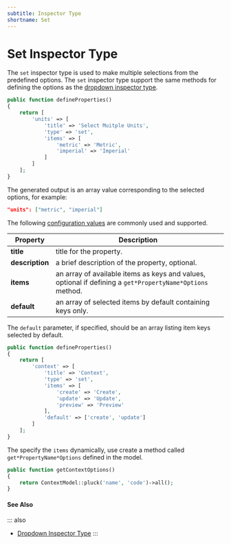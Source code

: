 ```yaml
---
subtitle: Inspector Type
shortname: Set
---
```

# Set Inspector Type

The `set` inspector type is used to make multiple selections from the predefined options. The `set` inspector type support the same methods for defining the options as the [dropdown inspector type](./type-dropdown.md).

```php
public function defineProperties()
{
    return [
        'units' => [
            'title' => 'Select Muitple Units',
            'type' => 'set',
            'items' => [
                'metric' => 'Metric',
                'imperial' => 'Imperial'
            ]
        ]
    ];
}
```

The generated output is an array value corresponding to the selected options, for example:

```json
"units": ["metric", "imperial"]
```

The following [configuration values](../inspector-types.md) are commonly used and supported.

Property | Description
------------- | -------------
**title** | title for the property.
**description** | a brief description of the property, optional.
**items** | an array of available items as keys and values, optional if defining a `get*PropertyName*Options` method.
**default** | an array of selected items by default containing keys only.

The `default` parameter, if specified, should be an array listing item keys selected by default.

```php
public function defineProperties()
{
    return [
        'context' => [
            'title' => 'Context',
            'type' => 'set',
            'items' => [
                'create' => 'Create',
                'update' => 'Update',
                'preview' => 'Preview'
            ],
            'default' => ['create', 'update']
        ]
    ];
}
```

The specify the `items` dynamically, use create a method called `get*PropertyName*Options` defined in the model.

```php
public function getContextOptions()
{
    return ContextModel::pluck('name', 'code')->all();
}
```

#### See Also

::: also
* [Dropdown Inspector Type](./type-dropdown.md)
:::
